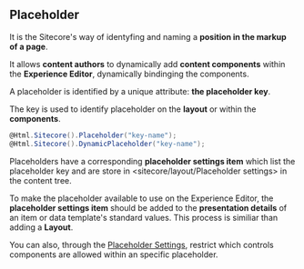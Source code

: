 ## Placeholder

It is the Sitecore's way of identyfing and naming a **position in the markup of a page**.

It allows **content authors** to dynamically add **content components** within the **Experience Editor**, dynamically bindinging the components.

A placeholder is identified by a unique attribute: **the placeholder key**.

The key is used to identify placeholder on the **layout** or within the **components**.

```csharp
@Html.Sitecore().Placeholder("key-name");
@Html.Sitecore().DynamicPlaceholder("key-name");
```

Placeholders have a corresponding **placeholder settings item** which list the placeholder key and are store in <sitecore/layout/Placeholder settings> in the content tree. 

To make the placeholder available to use on the Experience Editor, the **placeholder settings item** should be added to the **presentation details** of an item or data template's standard values. This process is similiar than adding a **Layout**.

You can also, through the [Placeholder Settings](/3_placeholderSettings.md), restrict which controls components are allowed within an specific placeholder.